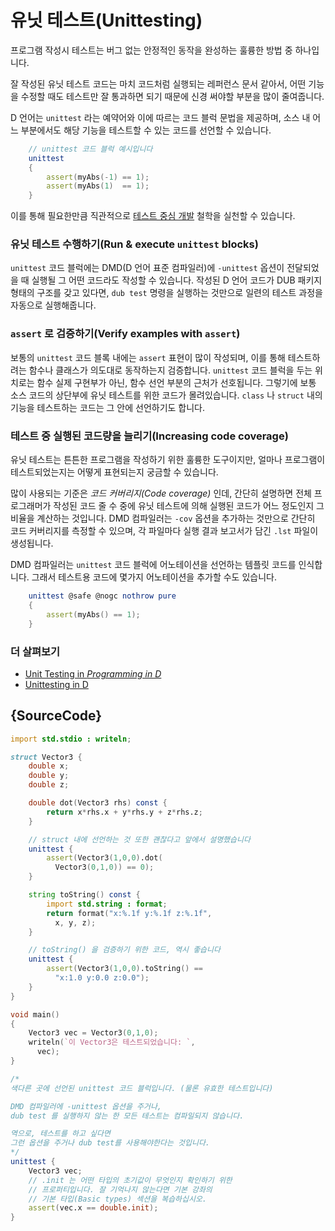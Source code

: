 # 유닛 테스트(Unittesting)

프로그램 작성시 테스트는 버그 없는 안정적인 동작을 완성하는 훌륭한 방법 중 하나입니다.

잘 작성된 유닛 테스트 코드는 마치 코드처럼 실행되는 레퍼런스 문서 같아서, 어떤 기능을 수정할 때도 테스트만 잘 통과하면 되기 때문에 신경 써야할 부분을 많이 줄여줍니다.

D 언어는 `unittest` 라는 예약어와 이에 따르는 코드 블럭 문법을 제공하며, 소스 내 어느 부분에서도 해당 기능을 테스트할 수 있는 코드를 선언할 수 있습니다.

```d
    // unittest 코드 블럭 예시입니다
    unittest
    {
        assert(myAbs(-1) == 1);
        assert(myAbs(1)  == 1);
    }
```

이를 통해 필요한만큼 직관적으로 [테스트 중심 개발](https://en.wikipedia.org/wiki/Test-driven_development) 철학을 실천할 수 있습니다.

### 유닛 테스트 수행하기(Run & execute `unittest` blocks)

`unittest` 코드 블럭에는 DMD(D 언어 표준 컴파일러)에 `-unittest` 옵션이 전달되었을 때 실행될 그 어떤 코드라도 작성할 수 있습니다. 작성된 D 언어 코드가 DUB 패키지 형태의 구조를 갖고 있다면, `dub test` 명령을 실행하는 것만으로 일련의 테스트 과정을 자동으로 실행해줍니다.

### `assert` 로 검증하기(Verify examples with `assert`)

보통의 `unittest` 코드 블록 내에는 `assert` 표현이 많이 작성되며, 이를 통해 테스트하려는 함수나 클래스가 의도대로 동작하는지 검증합니다. `unittest` 코드 블럭을 두는 위치로는 함수 실제 구현부가 아닌, 함수 선언 부분의 근처가 선호됩니다. 그렇기에 보통 소스 코드의 상단부에 유닛 테스트를 위한 코드가 몰려있습니다. `class` 나 `struct` 내의 기능을 테스트하는 코드는 그 안에 선언하기도 합니다.

### 테스트 중 실행된 코드량을 늘리기(Increasing code coverage)

유닛 테스트는 튼튼한 프로그램을 작성하기 위한 훌륭한 도구이지만, 얼마나 프로그램이 테스트되었는지는 어떻게 표현되는지 궁금할 수 있습니다.

많이 사용되는 기준은 _코드 커버리지(Code coverage)_ 인데, 간단히 설명하면 전체 프로그래머가 작성된 코드 줄 수 중에 유닛 테스트에 의해 실행된 코드가 어느 정도인지 그 비율을 계산하는 것입니다. DMD 컴파일러는 `-cov` 옵션을 추가하는 것만으로 간단히 코드 커버리지를 측정할 수 있으며, 각 파일마다 실행 결과 보고서가 담긴 `.lst` 파일이 생성됩니다.

DMD 컴파일러는 `unittest` 코드 블럭에 어노테이션을 선언하는 템플릿 코드를 인식합니다. 그래서 테스트용 코드에 몇가지 어노테이션을 추가할 수도 있습니다.

```d
    unittest @safe @nogc nothrow pure
    {
        assert(myAbs() == 1);
    }
```

### 더 살펴보기

- [Unit Testing in _Programming in D_](http://ddili.org/ders/d.en/unit_testing.html)
- [Unittesting in D](https://dlang.org/spec/unittest.html)

## {SourceCode}

```d
import std.stdio : writeln;

struct Vector3 {
    double x;
    double y;
    double z;

    double dot(Vector3 rhs) const {
        return x*rhs.x + y*rhs.y + z*rhs.z;
    }

    // struct 내에 선언하는 것 또한 괜찮다고 앞에서 설명했습니다
    unittest {
        assert(Vector3(1,0,0).dot(
          Vector3(0,1,0)) == 0);
    }

    string toString() const {
        import std.string : format;
        return format("x:%.1f y:%.1f z:%.1f",
          x, y, z);
    }

    // toString() 을 검증하기 위한 코드, 역시 좋습니다
    unittest {
        assert(Vector3(1,0,0).toString() ==
          "x:1.0 y:0.0 z:0.0");
    }
}

void main()
{
    Vector3 vec = Vector3(0,1,0);
    writeln(`이 Vector3은 테스트되었습니다: `,
      vec);
}

/*
색다른 곳에 선언된 unittest 코드 블럭입니다. (물론 유효한 테스트입니다)

DMD 컴파일러에 -unittest 옵션을 주거나,
dub test 를 실행하지 않는 한 모든 테스트는 컴파일되지 않습니다.

역으로, 테스트를 하고 싶다면
그런 옵션을 주거나 dub test를 사용해야한다는 것입니다.
*/
unittest {
    Vector3 vec;
    // .init 는 어떤 타입의 초기값이 무엇인지 확인하기 위한
    // 프로퍼티입니다. 잘 기억나지 않는다면 기본 강좌의
    // 기본 타입(Basic types) 섹션을 복습하십시오.
    assert(vec.x == double.init);
}
```
